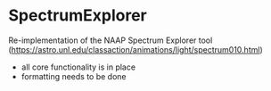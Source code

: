 # SpectrumExplorer
Re-implementation of the NAAP Spectrum Explorer tool (https://astro.unl.edu/classaction/animations/light/spectrum010.html)

* all core functionality is in place
* formatting needs to be done
